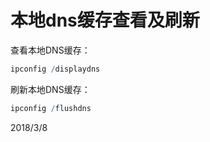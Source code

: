 # 本地dns缓存查看及刷新

查看本地DNS缓存：  
```r
ipconfig /displaydns
```

刷新本地DNS缓存：  
```r
ipconfig /flushdns
```


2018/3/8  
